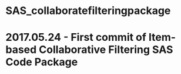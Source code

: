 # SAS_collaboratefilteringpackage


# 2017.05.24 - First commit of Item-based Collaborative Filtering SAS Code Package
